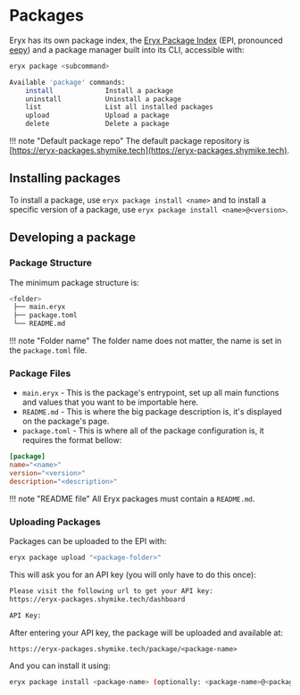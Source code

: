 # Packages

Eryx has its own package index, the [Eryx Package Index](https://github.com/ImShyMike/Eryx/tree/main/package-index) (EPI, pronounced [eepy](https://i.pinimg.com/originals/73/17/27/7317270d3efcb24fdfc5a964ec5798c7.png)) and a package manager built into its CLI, accessible with:

```sh
eryx package <subcommand>

Available 'package' commands:
    install             Install a package
    uninstall           Uninstall a package
    list                List all installed packages
    upload              Upload a package
    delete              Delete a package
```

!!! note "Default package repo"
    The default package repository is [https://eryx-packages.shymike.tech](https://eryx-packages.shymike.tech).

## Installing packages

To install a package, use `eryx package install <name>` and to install a specific version of a package, use `eryx package install <name>@<version>`.

## Developing a package

### Package Structure
The minimum package structure is:

```sh
<folder>
 ├── main.eryx
 ├── package.toml
 └── README.md
```

!!! note "Folder name"
    The folder name does not matter, the name is set in the `package.toml` file.

### Package Files

 - `main.eryx` - This is the package's entrypoint, set up all main functions and values that you want to be importable here.
 - `README.md` - This is where the big package description is, it's displayed on the package's page.
 - `package.toml` - This is where all of the package configuration is, it requires the format bellow:

```toml
[package]
name="<name>"
version="<version>"
description="<description>"
```

!!! note "README file"
    All Eryx packages must contain a `README.md`.

### Uploading Packages

Packages can be uploaded to the EPI with:

```sh
eryx package upload "<package-folder>"
```

This will ask you for an API key (you will only have to do this once):

```sh
Please visit the following url to get your API key:
https://eryx-packages.shymike.tech/dashboard

API Key:
```

After entering your API key, the package will be uploaded and available at:

`https://eryx-packages.shymike.tech/package/<package-name>`

And you can install it using:

```sh
eryx package install <package-name> (optionally: <package-name>@<package-version>)
```
